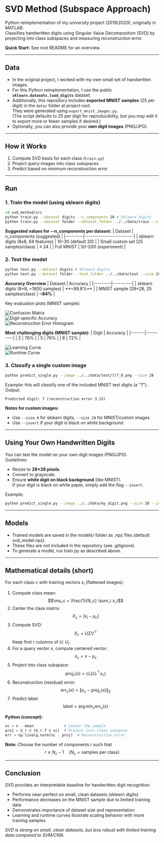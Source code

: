 # SVD Method (Subspace Approach)

Python reimplementation of my university project (2019/2020), originally in MATLAB.  
Classifies handwritten digits using Singular Value Decomposition (SVD) by projecting into class subspaces and measuring reconstruction error.

**Quick Start:** See root README for an overview.

---

## Data
- In the original project, I worked with my own small set of handwritten images.  
- For this Python reimplementation, I use the public **`sklearn.datasets.load_digits`** dataset.  
- Additionally, this repository includes **exported MNIST samples** (25 per digit) in the `data/` folder at project root.  
  They were generated using `export_mnist_images.py`.  
  (The script defaults to 25 per digit for reproducibility, but you may edit it to export more or fewer samples if desired.)
- Optionally, you can also provide your **own digit images** (PNG/JPG).  

---

## How it Works
1. Compute SVD basis for each class (`train.py`)  
2. Project query images into class subspaces  
3. Predict based on minimum reconstruction error

---

## Run

### 1. Train the model (using sklearn digits)
```bash
cd svd_method/src
python train.py --dataset digits --n_components 20 # Sklearn digits
python train.py --dataset folder --dataset_folder ../../data/train --n_components 24 --size 28 # Train SVD on MNIST sample (25 per class)
```

**Suggested values for --n_components per dataset:**
| Dataset | n_components (suggested) |
|---------|-------------------------|
| sklearn digits (8x8, 64 features) | 10–30 (default 20) |
| Small custom set (25 samples/class) | ≤ 24 |
| Full MNIST | 50–200 (experiment) |

### 2. Test the model
```bash
python test.py --dataset digits # Sklearn digits
python test.py --dataset folder --test_folder ../../data/test --size 28 # Test SVD on MNIST sample (with --plot to save plots)
```

**Accuracy Overview**
| Dataset | Accuracy |
|---------|----------|
| sklearn digits (8×8, ~1800 samples) | **~99.8%** |
| MNIST sample (28×28, 25 samples/class) | **~84%** |

Key evaluation plots (MNIST sample):

![Confusion Matrix](../assets/svd_confusion_matrix.png)  
![Digit-specific Accuracy](../assets/svd_digit_accuracy.png)  
![Reconstruction Error Histogram](../assets/svd_error_hist.png)  

**Most challenging digits (MNIST sample):**
| Digit | Accuracy |
|-------|----------|
| 2     | 76%      |
| 5     | 76%      |
| 8     | 72%      |

![Learning Curve](../assets/svd_learning_curve.png)  
![Runtime Curve](../assets/svd_runtime_curve.png)

### 3. Classify a single custom image 
```bash
python predict_single.py --image ../../data/test/7/7_0.png --size 28 
```

Example: this will classify one of the included MNIST test digits (a "7").
Output: 
```nginx
Predicted digit: 7 (reconstruction error 3.15)
```

**Notes for custom images:**
- Use `--size 8` for sklearn digits, `--size 28` for MNIST/custom images
- Use `--invert` if your digit is black on white background

---

## Using Your Own Handwritten Digits

You can test the model on your own digit images (PNG/JPG).  
Guidelines:
- Resize to **28×28 pixels**.
- Convert to grayscale.
- Ensure **white digit on black background** (like MNIST).  
  If your digit is black on white paper, simply add the flag `--invert`.

Example:
```bash
python predict_single.py --image ../../data/my_digit.png --size 28 --invert
```

---

## Models

- Trained models are saved in the models/ folder as .npz files (default: svd_model.npz).
- These files are not included in the repository (see .gitignore).
- To generate a model, run train.py as described above.

---

## Mathematical details (short)

For each class $c$ with training vectors $x_i$ (flattened images):

1. Compute class mean: 
   $$\mu_c = \frac{1}{N_c} \sum_i x_i$$
2. Center the class matrix: 
   $$X_c = [x_i - \mu_c]$$
3. Compute SVD:
   $$X_c = U \Sigma V^\top$$
   Keep first $r$ columns of $U$: $U_r$
4. For a query vector $x$, compute centered vector:
   $$x_c = x - \mu_c$$
5. Project into class subspace:
   $$\mathrm{proj}_c(x) = U_r (U_r^\top x_c)$$
6. Reconstruction (residual) error:
   $$\mathrm{err}_c(x) = \|x_c - \mathrm{proj}_c(x)\|_2$$
7. Predict label:
   $$\text{label} = \arg\min_c \mathrm{err}_c(x)$$

**Python (concept):**
```python
xc = x - mean              # Center the sample
proj = U_r @ (U_r.T @ xc)  # Project into class subspace
err = np.linalg.norm(xc - proj)  # Reconstruction error

```
**Note:** Choose the number of components $r$ such that $$r \leq N_c - 1 \quad (N_c = \text{samples per class})$$

---

## Conclusion

SVD provides an interpretable baseline for handwritten digit recognition.
- Performs near-perfect on small, clean datasets (sklearn digits)
- Performance decreases on the MNIST sample due to limited training data
- Demonstrates importance of dataset size and representation
- Learning and runtime curves illustrate scaling behavior with more training samples

*SVD is strong on small, clean datasets, but less robust with limited training data compared to SVM/CNN.*
